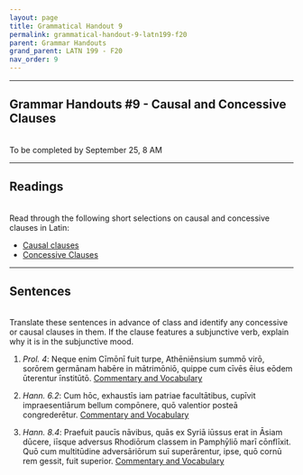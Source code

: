 ```yaml
---
layout: page
title: Grammatical Handout 9
permalink: grammatical-handout-9-latn199-f20
parent: Grammar Handouts
grand_parent: LATN 199 - F20
nav_order: 9
---
```

***

## Grammar Handouts #9 - Causal and Concessive Clauses
&nbsp;  
To be completed by September 25, 8 AM

***

## Readings
&nbsp;  
Read through the following short selections on causal and concessive clauses in Latin:
 - [Causal clauses](https://lingualatina.github.io/textbook/presentation/14-causal-concessive/causal/)
 - [Concessive Clauses](https://lingualatina.github.io/textbook/presentation/14-causal-concessive/concessive/)

***

## Sentences
&nbsp;  
Translate these sentences in advance of class and identify any concessive or causal clauses in them. If the clause features a subjunctive verb, explain why it is in the subjunctive mood.

1. *Prol. 4*: Neque enim Cīmōnī fuit turpe, Athēniēnsium summō virō, sorōrem germānam habēre in mātrimōniō, quippe cum cīvēs ēius eōdem ūterentur īnstitūtō. [Commentary and Vocabulary](http://dcc.dickinson.edu/nepos-hannibal/prologus)

2. *Hann. 6.2*: Cum hōc, exhaustīs iam patriae facultātibus, cupīvit impraesentiārum bellum compōnere, quō valentior posteā congrederētur. [Commentary and Vocabulary](http://dcc.dickinson.edu/nepos-hannibal/chapter-5)

3. *Hann. 8.4*: Praefuit paucīs nāvibus, quās ex Syriā iūssus erat in Āsiam dūcere, iīsque adversus Rhodiōrum classem in Pamphȳliō marī cōnflīxit. Quō cum multitūdine adversāriōrum suī superārentur, ipse, quō cornū rem gessit, fuit superior. [Commentary and Vocabulary](http://dcc.dickinson.edu/nepos-hannibal/chapter-8)
